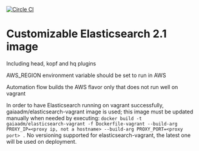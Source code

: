 [![Circle CI](https://circleci.com/gh/gaia-adm/docker-elasticsearch.svg?style=svg)](https://circleci.com/gh/gaia-adm/docker-elasticsearch)

# Customizable Elasticsearch 2.1 image

Including head, kopf and hq plugins

AWS_REGION environment variable should be set to run in AWS

Automation flow builds the AWS flavor only that does not run well on vagrant  

In order to have Elasticsearch running on vagrant successfully, gaiaadm/elasticsearch-vagrant image is used; this image must be updated manually when needed by executing:
```docker build -t gaiaadm/elasticsearch-vagrant -f Dockerfile-vagrant --build-arg PROXY_IP=<proxy ip, not a hostname> --build-arg PROXY_PORT=<proxy port> .```
No versioning supported for elasticsearch-vagrant, the latest one will be used on deployment.
